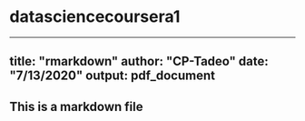 # datasciencecoursera1
---
title: "rmarkdown"
author: "CP-Tadeo"
date: "7/13/2020"
output: pdf_document
---

## This is a markdown file
